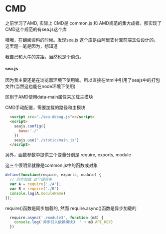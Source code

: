 # CMD

之前学习了AMD,  实际上 CMD是 common.js 和 AMD规范的集大成者。那实现了CMD这个规范的有sea.js这个库

哇哦，在翻阅资料的时候。发现sea.js 这个库是由阿里支付宝前端玉伯设计的。这里题一笔是因为，想知道

我自己和大牛的差距，当然也是个谈资。

#### sea.js

因为我主要还是在浏览器环境下使用嘛。所以直接在html中引用了seajs中的打包文件(当然这也能在node环境下使用)


区别于AMD使用data-main属性来加载主模块

CMD手动配置，需要加载的路径和主模块
```html
  <script src="./sea-debug.js"></script>
  <script>
    seajs.config({
      base:'./'
    })
    seajs.use("./static/main.js")
  </script>
```

另外，函数参数中提供三个变量分别是 require, exports, module

这三个很明显就像是common.js中的函数或对象

```js
define(function(require, exports, module) {
  // 同步加载 这个很厉害
  var A = require('./A');
  var B = require('./B')
  console.log(A.moduleName)
});
```

require()函数是同步加载的, 然而 require.async()函数是异步加载的

```js
  require.async('./module3', function (m3) {
    console.log('异步引入依赖模块3  ' + m3.API_KEY)
  })
```


